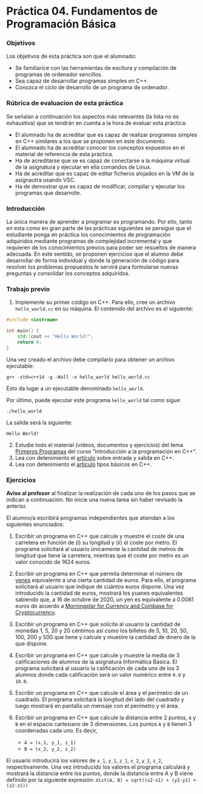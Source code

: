 # Práctica 04. Fundamentos de Programación Básica

### Objetivos

Los objetivos de esta práctica son que el alumnado:

* Se familiarice con las herramientas de escitura y compilación de programas de ordenador sencillos.
* Sea capaz de desarrollar programas simples en C++.
* Conozca el ciclo de desarrollo de un programa de ordenador.

### Rúbrica de evaluacion de esta práctica

Se señalan a continuación los aspectos más relevantes (la lista no es exhaustiva) que se tendrán en cuenta a la hora de evaluar esta práctica:

* El alumnado ha de acreditar que es capaz de realizar programas simples en C++ similares a los que se proponen en este documento.
* El alumnado ha de acreditar conocer los conceptos expuestos en el material de referencia de esta práctica.
* Ha de acreditarse que se es capaz de conectarse a la máquina virtual de la asignatura y ejecutar en ella comandos de Linux.
* Ha de acreditar que es capaz de editar ficheros alojados en la VM de la asignautra usando VSC.
* Ha de demostrar que es capaz de modificar, compilar y ejecutar los programas que desarrolle.

### Introducción

La única manera de aprender a programar es programando. Por ello, tanto en esta como en gran parte de las prácticas siguientes se persigue que el estudiante ponga en práctica los conocimientos de programación adquiridos mediante programas de complejidad incremental y que requieren de los conocimientos previos para poder ser resueltos de manera adecuada. En este sentido, se proponen ejercicios que el alumno debe desarrollar de forma individual y donde la generación de código para resolver los problemas propuestos le servirá para formularse nuevas preguntas y consolidar los conceptos adquiridos.

### Trabajo previo

1. Implemente su primer código en C++. Para ello, cree un archivo `hello_world.cc` en su máquina. El contenido del archivo es el siguiente:
```cpp
#include <iostream>

int main() {
    std::cout << "Hello World!";
    return 0;
}
```
Una vez creado el archivo debe compilarlo para obtener un archivo ejecutable:
```
g++ -std=c++14 -g -Wall -o hello_world hello_world.cc
```
Esto da lugar a un ejecutable denominado `hello_world`.

Por último, puede ejecutar este programa `hello_world` tal como sigue:
```
./hello_world
```
La salida será la siguiente:
```
Hello World!
```
2. Estudie todo el material (vídeos, documentos y ejercicios) del tema [Primeros Programas](http://www.minidosis.org/#/temas/Cpp.PrimerosProgramas) del curso "Introducción a la programación en C++".
3. Lea con detenimiento el [artículo](http://www.cplusplus.com/doc/tutorial/basic_io/) sobre entrada y salida en C++.
4. Lea con detenimiento el [artículo](https://www.tutorialspoint.com/cplusplus/cpp_data_types.htm) tipos básicos en C++.

### Ejercicios 

**Avise al profesor** al finalizar la realización de cada uno de los pasos que se indican a continuación. No inicie una nueva tarea sin haber revisado la anterior.

El alumno/a escribirá programas independientes que atiendan a los siguientes enunciados:

1. Escribir un programa en C++ que calcule y muestre el coste de una carretera en función de (i) su longitud y (ii) el coste por metro. El programa solicitará al usuario únicamente la cantidad de metros de longitud que tiene la carretera, mientras que el coste por metro es un valor conocido de 1624 euros.

2. Escribir un programa en C++ que permita determinar el número de [yenes](https://en.wikipedia.org/wiki/Japanese_yen) equivalente a una cierta cantidad de euros. Para ello, el programa solicitará al usuario que indique de cuántos euros dispone. Una vez introducido la cantidad de euros, mostrará los yuanes equivalentes sabiendo que, a 16 de octubre de 2020, un yen es equivalente a 0.0081 euros de acuerdo a [Morningstar for Currency and Coinbase for Cryptocurrency](https://www.google.com/intl/en/googlefinance/disclaimer/). 

3. Escribir un programa en C++ que solicite al usuario la cantidad de monedas 1, 5, 20 y 20 céntimos así como los billetes de 5, 10, 20, 50, 100, 200 y 500 que tiene y calcule y muestre la cantidad de dinero de la que dispone. 

4. Escribir un programa en C++ que calcule y muestre la media de 3 calificaciones de alumnos de la asignatura Informática Básica. El programa solicitará al usuario la calificación de cada uno de los 3 alumnos donde cada calificación será un valor numérico entre `0.0` y `10.0`.

5. Escribir un programa en C++ que calcule el área y el perímetro de un cuadrado. El programa solicitará la longitud del lado del cuadrado y luego mostrará en pantalla un mensaje con el perímetro y el área.

6. Escribir un programa en C++ que calcule la distancia entre 2 puntos, `A` y `B` en el espacio cartesiano de 3 dimensiones. Los puntos `A` y `B` tienen 3 coordenadas cada uno. Es decir, 
   * `A = (x_1, y_1, z_1)`
   * `B = (x_2, y_2, z_2)`
   
El usuario introducirá los valores de `x_1`, `y_1`, `z_1`, `x_2`, `y_2`, `z_2`, respectivamente. Una vez introducido los valores el programa calculará y mostrará la distancia entre los puntos, donde la distancia entre A y B viene definido por la siguiente expresión:
`dist(A, B) = sqrt((x2-x1) + (y2-y1) + (z2-z1))`

<!-- 
La respuesta a los ejercicios planteados debe encontrarse ubicado en el repositorio personal de prácticas del alumno para su consulta por parte del profesorado de la asignatura antes de comenzar la sesión de prácticas.
-->
